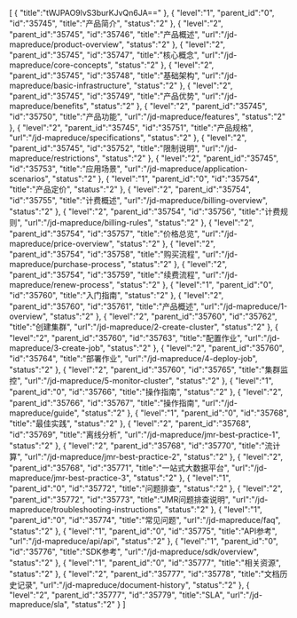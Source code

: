 [
	{
		"title":"tWJPAO9lvS3burKJvQn6JA=="
	},
	{
		"level":"1",
		"parent_id":"0",
		"id":"35745",
		"title":"产品简介",
		"status":"2"
	},
	{
		"level":"2",
		"parent_id":"35745",
		"id":"35746",
		"title":"产品概述",
		"url":"/jd-mapreduce/product-overview",
		"status":"2"
	},
	{
		"level":"2",
		"parent_id":"35745",
		"id":"35747",
		"title":"核心概念",
		"url":"/jd-mapreduce/core-concepts",
		"status":"2"
	},
	{
		"level":"2",
		"parent_id":"35745",
		"id":"35748",
		"title":"基础架构",
		"url":"/jd-mapreduce/basic-infrastructure",
		"status":"2"
	},
	{
		"level":"2",
		"parent_id":"35745",
		"id":"35749",
		"title":"产品优势",
		"url":"/jd-mapreduce/benefits",
		"status":"2"
	},
	{
		"level":"2",
		"parent_id":"35745",
		"id":"35750",
		"title":"产品功能",
		"url":"/jd-mapreduce/features",
		"status":"2"
	},
	{
		"level":"2",
		"parent_id":"35745",
		"id":"35751",
		"title":"产品规格",
		"url":"/jd-mapreduce/specifications",
		"status":"2"
	},
	{
		"level":"2",
		"parent_id":"35745",
		"id":"35752",
		"title":"限制说明",
		"url":"/jd-mapreduce/restrictions",
		"status":"2"
	},
	{
		"level":"2",
		"parent_id":"35745",
		"id":"35753",
		"title":"应用场景",
		"url":"/jd-mapreduce/application-scenarios",
		"status":"2"
	},
	{
		"level":"1",
		"parent_id":"0",
		"id":"35754",
		"title":"产品定价",
		"status":"2"
	},
	{
		"level":"2",
		"parent_id":"35754",
		"id":"35755",
		"title":"计费概述",
		"url":"/jd-mapreduce/billing-overview",
		"status":"2"
	},
	{
		"level":"2",
		"parent_id":"35754",
		"id":"35756",
		"title":"计费规则",
		"url":"/jd-mapreduce/billing-rules",
		"status":"2"
	},
	{
		"level":"2",
		"parent_id":"35754",
		"id":"35757",
		"title":"价格总览",
		"url":"/jd-mapreduce/price-overview",
		"status":"2"
	},
	{
		"level":"2",
		"parent_id":"35754",
		"id":"35758",
		"title":"购买流程",
		"url":"/jd-mapreduce/purchase-process",
		"status":"2"
	},
	{
		"level":"2",
		"parent_id":"35754",
		"id":"35759",
		"title":"续费流程",
		"url":"/jd-mapreduce/renew-process",
		"status":"2"
	},
	{
		"level":"1",
		"parent_id":"0",
		"id":"35760",
		"title":"入门指南",
		"status":"2"
	},
	{
		"level":"2",
		"parent_id":"35760",
		"id":"35761",
		"title":"产品概述",
		"url":"/jd-mapreduce/1-overview",
		"status":"2"
	},
	{
		"level":"2",
		"parent_id":"35760",
		"id":"35762",
		"title":"创建集群",
		"url":"/jd-mapreduce/2-create-cluster",
		"status":"2"
	},
	{
		"level":"2",
		"parent_id":"35760",
		"id":"35763",
		"title":"配置作业",
		"url":"/jd-mapreduce/3-create-job",
		"status":"2"
	},
	{
		"level":"2",
		"parent_id":"35760",
		"id":"35764",
		"title":"部署作业",
		"url":"/jd-mapreduce/4-deploy-job",
		"status":"2"
	},
	{
		"level":"2",
		"parent_id":"35760",
		"id":"35765",
		"title":"集群监控",
		"url":"/jd-mapreduce/5-monitor-cluster",
		"status":"2"
	},
	{
		"level":"1",
		"parent_id":"0",
		"id":"35766",
		"title":"操作指南",
		"status":"2"
	},
	{
		"level":"2",
		"parent_id":"35766",
		"id":"35767",
		"title":"操作指南",
		"url":"/jd-mapreduce/guide",
		"status":"2"
	},
	{
		"level":"1",
		"parent_id":"0",
		"id":"35768",
		"title":"最佳实践",
		"status":"2"
	},
	{
		"level":"2",
		"parent_id":"35768",
		"id":"35769",
		"title":"离线分析",
		"url":"/jd-mapreduce/jmr-best-practice-1",
		"status":"2"
	},
	{
		"level":"2",
		"parent_id":"35768",
		"id":"35770",
		"title":"流计算",
		"url":"/jd-mapreduce/jmr-best-practice-2",
		"status":"2"
	},
	{
		"level":"2",
		"parent_id":"35768",
		"id":"35771",
		"title":"一站式大数据平台",
		"url":"/jd-mapreduce/jmr-best-practice-3",
		"status":"2"
	},
	{
		"level":"1",
		"parent_id":"0",
		"id":"35772",
		"title":"问题排查",
		"status":"2"
	},
	{
		"level":"2",
		"parent_id":"35772",
		"id":"35773",
		"title":"JMR问题排查说明",
		"url":"/jd-mapreduce/troubleshooting-instructions",
		"status":"2"
	},
	{
		"level":"1",
		"parent_id":"0",
		"id":"35774",
		"title":"常见问题",
		"url":"/jd-mapreduce/faq",
		"status":"2"
	},
	{
		"level":"1",
		"parent_id":"0",
		"id":"35775",
		"title":"API参考",
		"url":"/jd-mapreduce/api/api",
		"status":"2"
	},
	{
		"level":"1",
		"parent_id":"0",
		"id":"35776",
		"title":"SDK参考",
		"url":"/jd-mapreduce/sdk/overview",
		"status":"2"
	},
	{
		"level":"1",
		"parent_id":"0",
		"id":"35777",
		"title":"相关资源",
		"status":"2"
	},
	{
		"level":"2",
		"parent_id":"35777",
		"id":"35778",
		"title":"文档历史记录",
		"url":"/jd-mapreduce/document-history",
		"status":"2"
	},
	{
		"level":"2",
		"parent_id":"35777",
		"id":"35779",
		"title":"SLA",
		"url":"/jd-mapreduce/sla",
		"status":"2"
	}
]